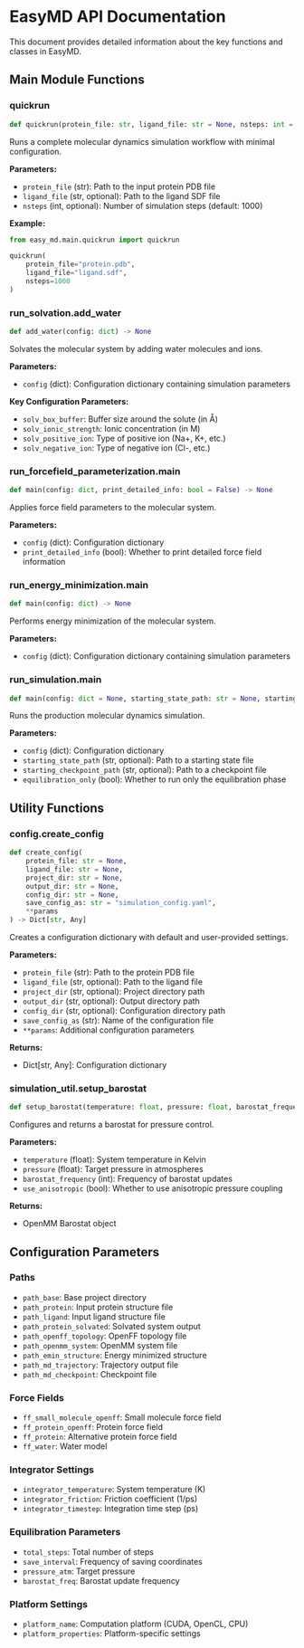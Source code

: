 # EasyMD API Documentation

This document provides detailed information about the key functions and classes in EasyMD.

## Main Module Functions

### quickrun

```python
def quickrun(protein_file: str, ligand_file: str = None, nsteps: int = 1000) -> None
```

Runs a complete molecular dynamics simulation workflow with minimal configuration.

**Parameters:**
- `protein_file` (str): Path to the input protein PDB file
- `ligand_file` (str, optional): Path to the ligand SDF file
- `nsteps` (int, optional): Number of simulation steps (default: 1000)

**Example:**
```python
from easy_md.main.quickrun import quickrun

quickrun(
    protein_file="protein.pdb",
    ligand_file="ligand.sdf",
    nsteps=1000
)
```

### run_solvation.add_water

```python
def add_water(config: dict) -> None
```

Solvates the molecular system by adding water molecules and ions.

**Parameters:**
- `config` (dict): Configuration dictionary containing simulation parameters

**Key Configuration Parameters:**
- `solv_box_buffer`: Buffer size around the solute (in Å)
- `solv_ionic_strength`: Ionic concentration (in M)
- `solv_positive_ion`: Type of positive ion (Na+, K+, etc.)
- `solv_negative_ion`: Type of negative ion (Cl-, etc.)

### run_forcefield_parameterization.main

```python
def main(config: dict, print_detailed_info: bool = False) -> None
```

Applies force field parameters to the molecular system.

**Parameters:**
- `config` (dict): Configuration dictionary
- `print_detailed_info` (bool): Whether to print detailed force field information

### run_energy_minimization.main

```python
def main(config: dict) -> None
```

Performs energy minimization of the molecular system.

**Parameters:**
- `config` (dict): Configuration dictionary containing simulation parameters

### run_simulation.main

```python
def main(config: dict = None, starting_state_path: str = None, starting_checkpoint_path: str = None, equilibration_only: bool = False) -> None
```

Runs the production molecular dynamics simulation.

**Parameters:**
- `config` (dict): Configuration dictionary
- `starting_state_path` (str, optional): Path to a starting state file
- `starting_checkpoint_path` (str, optional): Path to a checkpoint file
- `equilibration_only` (bool): Whether to run only the equilibration phase

## Utility Functions

### config.create_config

```python
def create_config(
    protein_file: str = None,
    ligand_file: str = None,
    project_dir: str = None,
    output_dir: str = None,
    config_dir: str = None,
    save_config_as: str = "simulation_config.yaml",
    **params
) -> Dict[str, Any]
```

Creates a configuration dictionary with default and user-provided settings.

**Parameters:**
- `protein_file` (str): Path to the protein PDB file
- `ligand_file` (str, optional): Path to the ligand file
- `project_dir` (str, optional): Project directory path
- `output_dir` (str, optional): Output directory path
- `config_dir` (str, optional): Configuration directory path
- `save_config_as` (str): Name of the configuration file
- `**params`: Additional configuration parameters

**Returns:**
- Dict[str, Any]: Configuration dictionary

### simulation_util.setup_barostat

```python
def setup_barostat(temperature: float, pressure: float, barostat_frequency: int, use_anisotropic: bool = False) -> Union[MonteCarloBarostat, MonteCarloAnisotropicBarostat]
```

Configures and returns a barostat for pressure control.

**Parameters:**
- `temperature` (float): System temperature in Kelvin
- `pressure` (float): Target pressure in atmospheres
- `barostat_frequency` (int): Frequency of barostat updates
- `use_anisotropic` (bool): Whether to use anisotropic pressure coupling

**Returns:**
- OpenMM Barostat object

## Configuration Parameters

### Paths
- `path_base`: Base project directory
- `path_protein`: Input protein structure file
- `path_ligand`: Input ligand structure file
- `path_protein_solvated`: Solvated system output
- `path_openff_topology`: OpenFF topology file
- `path_openmm_system`: OpenMM system file
- `path_emin_structure`: Energy minimized structure
- `path_md_trajectory`: Trajectory output file
- `path_md_checkpoint`: Checkpoint file

### Force Fields
- `ff_small_molecule_openff`: Small molecule force field
- `ff_protein_openff`: Protein force field
- `ff_protein`: Alternative protein force field
- `ff_water`: Water model

### Integrator Settings
- `integrator_temperature`: System temperature (K)
- `integrator_friction`: Friction coefficient (1/ps)
- `integrator_timestep`: Integration time step (ps)

### Equilibration Parameters
- `total_steps`: Total number of steps
- `save_interval`: Frequency of saving coordinates
- `pressure_atm`: Target pressure
- `barostat_freq`: Barostat update frequency

### Platform Settings
- `platform_name`: Computation platform (CUDA, OpenCL, CPU)
- `platform_properties`: Platform-specific settings 